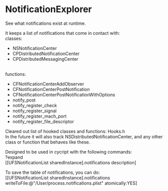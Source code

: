 NotificationExplorer
====================

See what notifications exist at runtime.

It keeps a list of notifications that come in contact with:
<br>classes:
-   NSNotificationCenter
-   CPDistributedNotificationCenter
-   CPDistributedMessagingCenter

<br>functions:
-   CFNotificationCenterAddObserver
-   CFNotificationCenterPostNotification
-   CFNotificationCenterPostNotificationWithOptions
-   notify_post
-   notify_register_check
-   notify_register_signal
-   notify_register_mach_port
-   notify_register_file_descriptor


Cleared out list of hooked classes and functions: Hooks.h<br>
In the future it will also track NSDistributedNotificationCenter, and any other class or function that behaves like these.

Designed to be used in cycript with the following commands:<br>
?expand<br>
[[UFSNotificationList sharedInstance].notifications description]

To save the table of notifications, you can do:<br>
[[UFSNotificationList sharedInstance].notifications writeToFile:@"/User/process.notifications.plist" atomically:YES]
